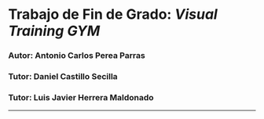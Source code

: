 # Trabajo de Fin de Grado: _Visual Training GYM_

### Autor: Antonio Carlos Perea Parras

### Tutor: Daniel Castillo Secilla
### Tutor: Luis Javier Herrera Maldonado

---

